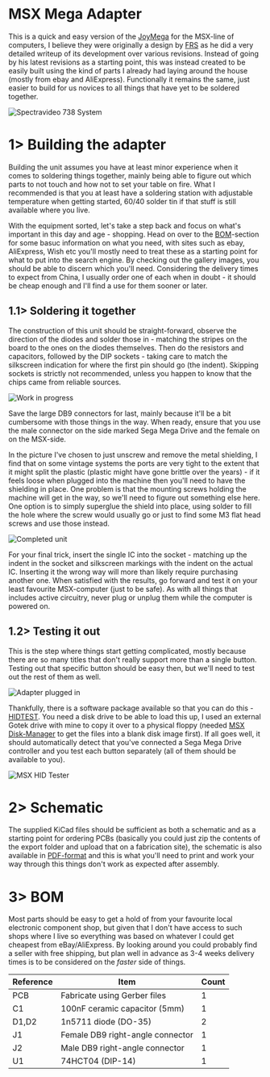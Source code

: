# MSX Mega Adapter
This is a quick and easy version of the [JoyMega](https://www.msx.org/wiki/JoyMega) for the MSX-line of computers, I believe they were originally a design by [FRS](http://frs.badcoffee.info/hardware/joymega-en.html) as he did a very detailed writeup of its development over various revisions. Instead of going by his latest revisions as a starting point, this was instead created to be easily built using the kind of parts I already had laying around the house (mostly from ebay and AliExpress). Functionally it remains the same, just easier to build for us novices to all things that have yet to be soldered together.

![Spectravideo 738 System](https://github.com/tebl/MSX-Mega-Adapter/raw/main/gallery/2021-03-24%2022.07.44.jpg)

# 1> Building the adapter
Building the unit assumes you have at least minor experience when it comes to soldering things together, mainly being able to figure out which parts to not touch and how not to set your table on fire. What I recommended is that you at least have a soldering station with adjustable temperature when getting started, 60/40 solder tin if that stuff is still available where you live.

With the equipment sorted, let's take a step back and focus on what's important in this day and age - shopping. Head on over to the [BOM](#3-bom)-section for some basuc information on what you need, with sites such as ebay, AliExpress, Wish etc you'll mostly need to treat these as a starting point for what to put into the search engine. By checking out the gallery images, you should be able to discern which you'll need. Considering the delivery times to expect from China, I usually order one of each when in doubt - it should be cheap enough and I'll find a use for them sooner or later.

## 1.1> Soldering it together
The construction of this unit should be straight-forward, observe the direction of the diodes and solder those in - matching the stripes on the board to the ones on the diodes themselves. Then do the resistors and capacitors, followed by the DIP sockets - taking care to match the silkscreen indication for where the first pin should go (the indent). Skipping sockets is strictly not recommended, unless you happen to know that the chips came from reliable sources.

![Work in progress](https://github.com/tebl/MSX-Mega-Adapter/raw/main/gallery/2020-12-16%2001.24.39.jpg)

Save the large DB9 connectors for last, mainly because it'll be a bit cumbersome with those things in the way. When ready, ensure that you use the male connector on the side marked Sega Mega Drive and the female on on the MSX-side.

In the picture I've chosen to just unscrew and remove the metal shielding, I find that on some vintage systems the ports are very tight to the extent that it might split the plastic (plastic might have gone brittle over the years) - if it feels loose when plugged into the machine then you'll need to have the shielding in place. One problem is that the mounting screws holding the machine will get in the way, so we'll need to figure out something else here. One option is to simply superglue the shield into place, using solder to fill the hole where the screw would usually go or just to find some M3 flat head screws and use those instead.

![Completed unit](https://github.com/tebl/MSX-Mega-Adapter/raw/main/gallery/2020-12-21%2002.17.32.jpg)

For your final trick, insert the single IC into the socket - matching up the indent in the socket and silkscreen markings with the indent on the actual IC. Inserting it the wrong way will more than likely require purchasing another one. When satisfied with the results, go forward and test it on your least favourite MSX-computer (just to be safe). As with all things that includes active circuitry, never plug or unplug them while the computer is powered on.

## 1.2> Testing it out
This is the step where things start getting complicated, mostly because there are so many titles that don't really support more than a single button. Testing out that specific button should be easy then, but we'll need to test out the rest of them as well.

![Adapter plugged in](https://github.com/tebl/MSX-Mega-Adapter/raw/main/gallery/2021-03-24%2022.07.33.jpg)

Thankfully, there is a software package available so that you can do this - [HIDTEST](https://msxhub.com/HIDTEST). You need a disk drive to be able to load this up, I used an external Gotek drive with mine to copy it over to a physical floppy (needed [MSX Disk-Manager](https://msxhub.com/HIDTEST) to get the files into a blank disk image first). If all goes well, it should automatically detect that you've connected a Sega Mega Drive controller and you test each button separately (all of them should be available to you).

![MSX HID Tester](https://github.com/tebl/MSX-Mega-Adapter/raw/main/gallery/2021-03-25%2001.41.46.jpg)

# 2> Schematic
The supplied KiCad files should be sufficient as both a schematic and as a  starting point for ordering PCBs (basically you could just zip the contents of the export folder and upload that on a fabrication site), the schematic is also available in [PDF-format](https://github.com/tebl/MSX-Mega-Adapter/blob/master/export/MSX%20Mega%20Adapter.pdf) and this is what you'll need to print and work your way through this things don't work as expected after assembly.

# 3> BOM
Most parts should be easy to get a hold of from your favourite local electronic component shop, but given that I don't have access to such shops where I live so everything was based on whatever I could get cheapest from eBay/AliExpress. By looking around you could probably find a seller with free shipping, but plan well in advance as 3-4 weeks delivery times is to be considered on the *faster* side of things.

| Reference    | Item                                  | Count |
| ------------ | ------------------------------------- | ----- |
| PCB          | Fabricate using Gerber files          |     1 |
| C1           | 100nF ceramic capacitor (5mm)         |     1 |
| D1,D2        | 1n5711 diode (DO-35)                  |     2 |
| J1           | Female DB9 right-angle connector      |     1 |
| J2           | Male DB9 right-angle connector        |     1 |
| U1           | 74HCT04 (DIP-14)                      |     1 |
